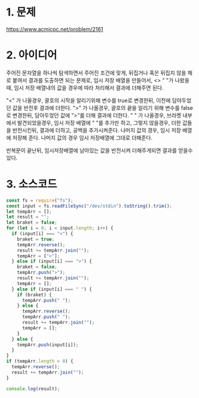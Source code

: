 # 1. 문제

https://www.acmicpc.net/problem/2161

# 2. 아이디어

주어진 문자열을 하나씩 탐색하면서 주어진 조건에 맞게, 뒤집거나 혹은 뒤집지 않을 채로 붙여서 결과를 도출하면 되는 문제로, 임시 저장 배열을 만들어서, <> " "가 나왔을때, 임시 저장 배열내의 값을 경우에 따라 처리해서 결과에 더해주면 된다.

"<" 가 나올경우, 괄호의 시작을 알리기위해 변수를 true로 변경한뒤, 이전에 담아두었던 값을 반전후 결과에 더한다.
">" 가 나올경우, 괄호의 끝을 알리기 위해 변수를 false로 변경한뒤, 담아두었던 값에 ">"를 더해 결과에 더한다.
" " 가 나올경우, 브라켓 내부에서 발견되었을경우, 임시 저장 배열에 " "를 추가만 하고, 그렇지 않을경우, 더한 값들을 반전시킨뒤, 결과에 더하고, 공백을 추가시켜준다.
나머지 값의 경우, 임시 저장 배열에 저장해 준다.
나머지 값의 경우 임시 저장배열에 그대로 더해준다.

반복문이 끝난뒤, 임시저장배열에 남아있는 값을 반전시켜 더해주게되면 결과를 얻을수 있다.

# 3. 소스코드

```javascript
const fs = require("fs");
const input = fs.readFileSync("/dev/stdin").toString().trim();
let tempArr = [];
let result = "";
let braket = false;
for (let i = 0; i < input.length; i++) {
  if (input[i] === "<") {
    braket = true;
    tempArr.reverse();
    result += tempArr.join("");
    tempArr = ["<"];
  } else if (input[i] === ">") {
    braket = false;
    tempArr.push(">");
    result += tempArr.join("");
    tempArr = [];
  } else if (input[i] === " ") {
    if (braket) {
      tempArr.push(" ");
    } else {
      tempArr.reverse();
      tempArr.push(" ");
      result += tempArr.join("");
      tempArr = [];
    }
  } else {
    tempArr.push(input[i]);
  }
}
if (tempArr.length > 0) {
  tempArr.reverse();
  result += tempArr.join("");
}

console.log(result);
```
